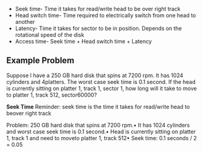 - Seek time- Time it takes for read/write head to be over right track
- Head switch time- Time required to electrically switch from one head to another
- Latency- Time it takes for sector to be in position. Depends on the rotational speed of the disk
- Access time- Seek time + Head switch time + Latency

## Example Problem

Suppose I have a 250 GB hard disk that spins at 7200 rpm.  It has 1024 cylinders and 4platters. The worst case seek time is 0.1 second. If the head is currently sitting on platter 1, track 1, sector 1, how long will it take to move to platter 1, track 512, sector60000?

**Seek Time**
Reminder: seek time is the time it takes for read/write head to beover right track

  
Problem: 250 GB hard disk that spins at 7200 rpm.• It has 1024 cylinders and worst case seek time is 0.1 second.• Head is currently sitting on platter 1, track 1 and need to moveto platter 1, track 512• Seek time: 0.1 seconds / 2 = 0.05